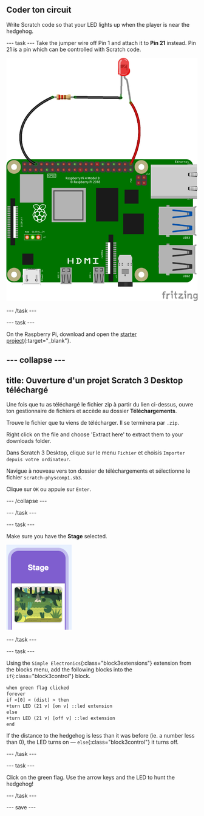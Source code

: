 ## Coder ton circuit

Write Scratch code so that your LED lights up when the player is near the hedgehog.

--- task --- Take the jumper wire off Pin 1 and attach it to **Pin 21** instead. Pin 21 is a pin which can be controlled with Scratch code.

![Schéma de circuit d'un fil de liaison avec une résistance et une LED câblées sur 3V3 sur un Raspberry Pi.](images/Pi_21_Complete.png)

--- /task ---

--- task ---

On the Raspberry Pi, download and open the [starter project](https://rpf.io/p/en/scratch-led-game-get){:target="_blank"}.

--- collapse ---
---
title: Ouverture d'un projet Scratch 3 Desktop téléchargé
---

Une fois que tu as téléchargé le fichier zip à partir du lien ci-dessus, ouvre ton gestionnaire de fichiers et accède au dossier **Téléchargements**.

Trouve le fichier que tu viens de télécharger. Il se terminera par `.zip`.

Right click on the file and choose 'Extract here' to extract them to your downloads folder.

Dans Scratch 3 Desktop, clique sur le menu `Fichier` et choisis `Importer depuis votre ordinateur`.

Navigue à nouveau vers ton dossier de téléchargements et sélectionne le fichier `scratch-physcomp1.sb3`.

Clique sur `OK` ou appuie sur `Enter`.

--- /collapse ---

--- /task ---

--- task ---

Make sure you have the **Stage** selected.

![A section of the Scratch interface with a purple header labeled "Stage." Below, there is a small thumbnail image of a scenic forest background featuring trees, grass, and abstract green shapes.](images/choose-stage.png)

--- /task ---

--- task ---

Using the `Simple Electronics`{:class="block3extensions"} extension from the blocks menu, add the following blocks into the `if`{:class="block3control"} block.

```blocks3
when green flag clicked
forever
if <[0] < (dist) > then
+turn LED (21 v) [on v] ::led extension
else
+turn LED (21 v) [off v] ::led extension
end
```

If the distance to the hedgehog is less than it was before (ie. a number less than 0), the LED turns on — `else`{:class="block3control"} it turns off.

--- /task ---

--- task ---

Click on the green flag. Use the arrow keys and the LED to hunt the hedgehog!

--- /task ---

--- save ---
